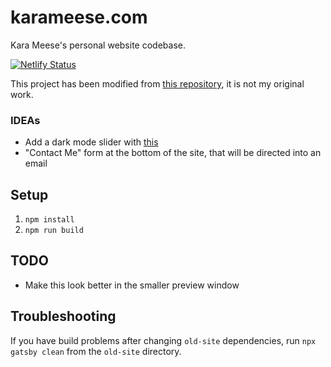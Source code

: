# karameese.com

Kara Meese's personal website codebase.

[![Netlify Status](https://api.netlify.com/api/v1/badges/dcf3bef2-ca38-415e-8bee-bf8f873a8168/deploy-status)](https://app.netlify.com/sites/karameese/deploys)

This project has been modified from [this repository](https://github.com/chetanverma16/react-portfolio-template),
it is not my original work.

### IDEAs

- Add a dark mode slider with [this](https://github.com/chetanverma16/react-portfolio-template/pull/15)
- "Contact Me" form at the bottom of the site, that will be directed into an email

## Setup

1. `npm install`
2. `npm run build`

## TODO

- Make this look better in the smaller preview window

## Troubleshooting

If you have build problems after changing `old-site` dependencies, run `npx gatsby clean` from the `old-site` directory.

